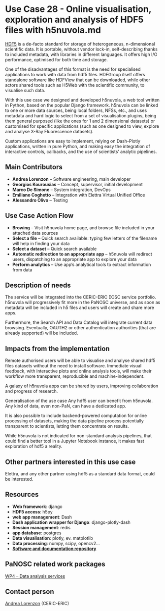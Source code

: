 Use Case 28 - Online visualisation, exploration and analysis of HDF5 files with h5nuvola.md
=========================================================
[HDF5](http://www.hdfgroup.org/) is a de-facto standard for storage of heterogeneous, n-dimensional  scientific data. It is portable, without vendor lock-in, self-describing thanks to included metadata, with libraries in different languages. It offers high I/O performance, optimised for both time and storage.

One of the disadvantages of this format is the need for specialised applications to work with data from hdf5 files. HDFGroup itself offers standalone software like HDFView that can be downloaded, while other actors shared tools such as H5Web with the scientific community, to visualise such data.

With this use case we designed and developed h5nuvola, a web tool written in Python, based on the popular Django framework. h5nuvola can be linked to one or more data sources, being local folders, NFSs, etc., and uses metadata and hard logic to select from a set of visualisation plugins, being them general purposed (like the ones for 1 and 2 dimensional datasets) or customised for specific applications (such as one designed to view, explore and analyse X-Ray Fluorescence datasets).

Custom applications are easy to implement, relying on Dash-Plotly applications, written in  pure Python, and making easy the integration of interactive controls, callbacks, and the use of scientists’ analytic pipelines.


Main Contributors
------
* **Andrea Lorenzon** – Software engineering, main developer
* **Georgios Kourousias** – Concept, supervisor, initial development
* **Marco De Simone** – System integration, DevOps
* **Emiliano Coghetto** – Integration with Elettra Virtual Unified Office
* **Alessandro Olivo** – Testing

Use Case Action Flow
------
* **Browing** – Visit h5nuvola home page, and browse file included in your attached data sources
* **Select a file** – Quick search available: typing few letters of the filename will help in finding your data
* **Select a dataset** – Quick search available
* **Automatic redirection to an appropriate app** – h5nuvola will redirect users, dispatching to an appropriate app to explore your data
* **Perform analytics** – Use app’s analytical tools to extract information from data

Description of needs
------
The service will be integrated into the CERIC-ERIC EOSC service portfolio. h5nuvola will progressively fit more in the PaNOSC universe, and as soon as metadata will be included in h5 files and users will create and share more apps.

Furthermore, the Search API and Data Catalog will integrate current data browsing. Eventually, OAUTH2 or other authentication authorities (that are already supported) will be included.

Impacts from the implementation
------
Remote authorised users will be able to visualise and analyse shared hdf5 files datasets without the need to install software. Immediate visual feedback, with interactive plots and online analysis tools, will make their workflow more transparent, reproducible and machine-independent. 

A galaxy of h5nuvola apps can be shared by users, improving collaboration and progress of research.

Generalisation of the use case
Any hdf5 user can benefit from h5nuvola. Any kind of data, even non-PaN, can have a dedicated app.

It is also possible to include backend-powered computation for online processing of datasets, making the data pipeline process potentially transparent to scientists, letting them concentrate on results.

While h5nuvola is not indicated for non-standard analysis pipelines, that could find a better tool in a Jupyter Notebook instance, it makes fast exploration of hdf5 a reality.

Other partners interested in this use case
------
Elettra, and any other partner using hdf5 as a standard data format, could be interested.

Resources
------
* **Web framework**: django
* **HDF5 access**: h5py
* **web app management**: Dash
* **Dash application wrapper for Django**: django-plotly-dash
* **Session management**: redis
* **app database**: postgres
* **Data visualisation**: plotly, ev. matplotlib
* **Data processing**: numpy, scipy, opencv2…
* **[Software and documentation repository](https://gitlab.elettra.eu/panosc/h5nuvola)**

PaNOSC related work packages
------
[WP4 – Data analysis services](https://www.panosc.eu/work-packages/work-package-4-data-analysis-services/)

Contact person
------
[Andrea Lorenzon](mailto:andrea.lorenzon@ceric-eric.eu) (CERIC-ERIC)
